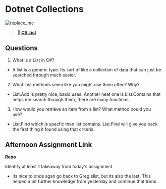 # Dotnet Collections

![replace_me](https://codeworks.blob.core.windows.net/public/assets/img/illustrations/placeholder.svg)

> **📖 [C# List](https://codeworksacademy.com/fs-student-guide/resources/wk10/02-List-Methods)**

## Questions

1. What is a List in C#?

- A list is a generic type. Its sort of like a collection of data that can just be searched through much easier.

2. What List methods seem like you might use them often? Why?

- List.Add is pretty nice, basic uses. Another neat one is List.Contains that helps me search through them, there are many functions.

3. How would you retrieve an item from a list? What method could you use?

- List.Find which is specfic than list.contains. List.Find will give you back the first thing it found using that criteria. 

## Afternoon Assignment Link

**[Repo](https://github.com/HawkesJ02/finalgreg)**

Identify at least 1 takeaway from today's assignment

- Its nice to once agan go back to Greg'slist, but its also the last. This helped a bit further knowledge from yesterday and continue that trend.
